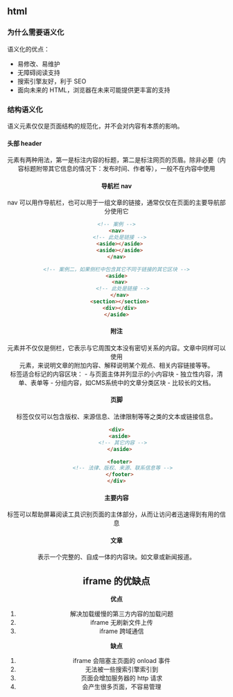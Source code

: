 ## html

### 为什么需要语义化

语义化的优点：

- 易修改、易维护
- 无障碍阅读支持
- 搜索引擎友好，利于 SEO
- 面向未来的 HTML，浏览器在未来可能提供更丰富的支持

### 结构语义化

语义元素仅仅是页面结构的规范化，并不会对内容有本质的影响。

#### 头部 header

<header>元素有两种用法，第一是标注内容的标题，第二是标注网页的页眉。除非必要（内容标题附带其它信息的情况下：发布时间、作者等），一般不在内容中使用<header>

#### 导航栏 nav

nav 可以用作导航栏，也可以用于一组文章的链接，通常仅仅在页面的主要导航部分使用它

```html
<!-- 案例 -->
<nav>
  <!-- 此处是链接 -->
  <aside></aside>
  <aside></aside>
</nav>

<!-- 案例二，如果侧栏中包含其它不同于链接的其它区块 -->
<aside>
  <nav>
    <!-- 此处是链接 -->
  </nav>
  <section></section>
  <div></div>
</aside>
```

#### 附注

<aside>元素并不仅仅是侧栏，它表示与它周围文本没有密切关系的内容。文章中同样可以使用<aside>元素，来说明文章的附加内容、解释说明某个观点、相关内容链接等等。

<section>标签适合标记的内容区块：
- 与页面主体并列显示的小内容块
- 独立性内容，清单、表单等
- 分组内容，如CMS系统中的文章分类区块
- 比较长的文档。

#### 页脚

<footer>标签仅仅可以包含版权、来源信息、法律限制等等之类的文本或链接信息。

```html
<div>
  <aside>
    <!-- 其它内容 -->
  </aside>

  <footer>
    <!-- 法律、版权、来源、联系信息等 -->
  </footer>
</div>
```

#### 主要内容

<main>标签可以帮助屏幕阅读工具识别页面的主体部分，从而让访问者迅速得到有用的信息

#### 文章

<article>表示一个完整的、自成一体的内容块。如文章或新闻报道。

## iframe 的优缺点

**优点**

1. 解决加载缓慢的第三方内容的加载问题
2. iframe 无刷新文件上传
3. iframe 跨域通信

**缺点**

1. iframe 会阻塞主页面的 onload 事件
2. 无法被一些搜索引擎索引到
3. 页面会增加服务器的 http 请求
4. 会产生很多页面，不容易管理
